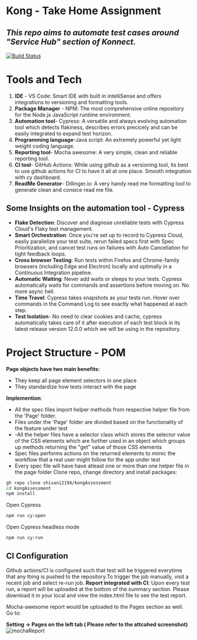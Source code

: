 # Kong - Take Home Assignment
## _This repo aims to automate test cases around "Service Hub" section of Konnect._



[![Build Status](https://travis-ci.org/joemccann/dillinger.svg?branch=master)](https://travis-ci.org/joemccann/dillinger)

# **Tools and Tech**
1) **IDE** - VS Code: Smart IDE with built in intelliSense and offers integrations to versioning and formatting tools. 
2) **Package Manager** - NPM: The most comprehensive online repository for the Node.js JavaScript runtime environment. 
3) **Automation tool**- Cypress: A versatile and always evolving automation tool which detects flakiness, describes errors precicely and can be easily integrated to expand test horizon.
4) **Programming language**-Java script: An extremely powerful yet light weight coding language. 
5) **Reporting tool**- Mocha awesome: A very simple, clean and reliable reporting tool.
6) **CI tool**- GitHub Actions: While using github as a versioning tool, its best to use github actions for CI to have it all at one place. Smooth integration with cy dashboard.
7) **ReadMe Generator**- Dillinger.io: A very handy read me formatting tool to generate clean and consice read me file.



## Some Insights on the automation tool - **Cypress**

- **Flake Detection**: Discover and diagnose unreliable tests with Cypress Cloud's Flaky test management.
- **Smart Orchestration**: Once you're set up to record to Cypress Cloud, easily parallelize your test suite, rerun failed specs first with Spec Prioritization, and cancel test runs on failures with Auto Cancellation for tight feedback loops.
- **Cross browser Testing**: Run tests within Firefox and Chrome-family browsers (including Edge and Electron) locally and optimally in a Continuous Integration pipeline.
- **Automatic Waiting**: Never add waits or sleeps to your tests. Cypress automatically waits for commands and assertions before moving on. No more async hell.
- **Time Travel**: Cypress takes snapshots as your tests run. Hover over commands in the Command Log to see exactly what happened at each step.
- **Test Isolation**- No need to clear cookies and cache, cypress automatically takes care of it after execution of each test block in its latest release version 12.0.0 which we will be using in the repository. 

# Project Structure - POM

**Page objects have two main benefits:**

- They keep all page element selectors in one place
- They standardize how tests interact with the page

**Implemention**:

- All the spec files import helper methods from respective helper file from the 'Page' folder.
- Files under the 'Page' folder are divided based on the functionality of the feature under test
- -All the helper files have a selector class which stores the selector value of the CSS elements which are further used in an object which groups up methods returning the "get" value of those CSS elements
- Spec files performs actions on the returned elements to mimic the workflow that a real user might follow for the app under test
- Every spec file will have have atleast one or more than one helper file in the page folder 
Clone repo, change directory and install packages:

```sh
gh repo clone shivani2194/kongAssessment
cd kongAssessment
npm install
```

Open Cypress


```sh
npm run cy:open
```

Open Cypress headless mode


```sh
npm run cy:run
```


## CI Configuration

Github actions/CI is configured such that test will be triggered everytime that any thing is pushed to the repository.To trigger the job manually, visit a recent job and select re-run job.
**Report integrated with CI**: Upon every test run, a report will be uploaded at the bottom of the summary section. Please download it in your local and view the index.html file to see the test report. 

Mocha-awesome report would be uploaded to the Pages section as well. Go to:
 
**Setting -> Pages on the left tab ( Please refer to the attcahed screenshot)**
 ![mochaReport](https://user-images.githubusercontent.com/19922261/209314754-420770ab-b332-445d-b80f-314e834db178.JPG)

